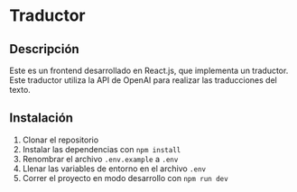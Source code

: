 # Traductor

## Descripción

Este es un frontend desarrollado en React.js, que implementa un traductor. Este traductor utiliza la API de OpenAI para realizar las traducciones del texto.

## Instalación

1. Clonar el repositorio
2. Instalar las dependencias con `npm install`
3. Renombrar el archivo `.env.example` a `.env`
4. Llenar las variables de entorno en el archivo `.env`
5. Correr el proyecto en modo desarrollo con `npm run dev`
